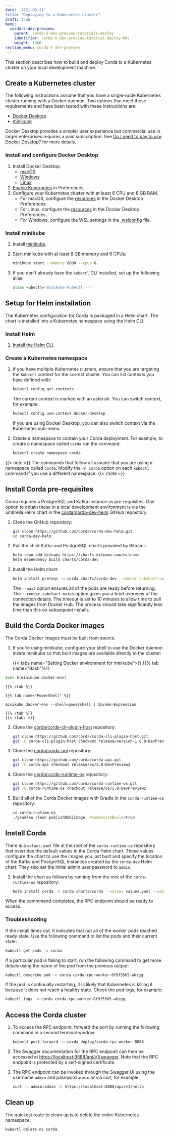 ```yaml
---
date: '2021-09-21'
title: "Deploying to a Kubernetes cluster"
draft: true
menu:
  corda-5-dev-preview:
    parent: corda-5-dev-preview-tutorials-deploy
    identifier: corda-5-dev-preview-tutorial-deploy-k8s
    weight: 1000
section_menu: corda-5-dev-preview
---
```

This section describes how to build and deploy Corda to a Kubernetes cluster on your local development machine.

## Create a Kubernetes cluster

The following instructions assume that you have a single-node Kubernetes cluster running with a Docker daemon.
Two options that meet these requirements and have been tested with these instructions are:

* [Docker Desktop](#install-and-configure-docker-desktop)
* [minikube](#install-minikube)

Docker Desktop provides a simpler user experience but commercial use in larger enterprises requires a paid subscription.
See [Do I need to pay to use Docker Desktop?](https://docs.docker.com/desktop/faqs/general/#do-i-need-to-pay-to-use-docker-desktop) for more details.

### Install and configure Docker Desktop

1. Install Docker Desktop.
   * [macOS](https://docs.docker.com/desktop/mac/install/)
   * [Windows](https://docs.docker.com/desktop/windows/install/)
   * [Linux](https://docs.docker.com/desktop/install/linux-install/)
2. [Enable Kubernetes](https://docs.docker.com/desktop/kubernetes/#enable-kubernetes) in Preferences.
3. Configure your Kubernetes cluster with at least 6 CPU and 8 GB RAM.
   * For macOS, configure the [resources](https://docs.docker.com/desktop/settings/mac/#resources) in the Docker Desktop Preferences.
   * For Linux, configure the [resources](https://docs.docker.com/desktop/settings/linux/#resources) in the Docker Desktop Preferences.
   * For Windows, configure the WSL settings in the [.wslconfig](https://docs.microsoft.com/en-us/windows/wsl/wsl-config#configuration-setting-for-wslconfig) file.

### Install minikube

1. Install [minikube](https://minikube.sigs.k8s.io/docs/start/).
2. Start minikube with at least 8 GB memory and 6 CPUs:

    ```sh
    minikube start --memory 8000 --cpus 6
    ```

3. If you don't already have the `kubectl` CLI installed, set up the following alias:

    ```sh
    alias kubectl="minikube kubectl --"
    ```

## Setup for Helm installation

The Kubernetes configuration for Corda is packaged in a Helm chart.
The chart is installed into a Kubernetes namespace using the Helm CLI.

### Install Helm

1. [Install the Helm CLI](https://helm.sh/docs/intro/install/).

### Create a Kubernetes namespace

1. If you have multiple Kubernetes clusters, ensure that you are targeting the `kubectl` context for the correct cluster.
    You can list contexts you have defined with:

    ```sh
    kubectl config get-contexts
    ```

    The current context is marked with an asterisk.
    You can switch context, for example:

    ```sh
    kubectl config use-context docker-desktop
    ```

    If you are using Docker Desktop, you can also switch context via the Kubernetes sub-menu.

2. Create a namespace to contain your Corda deployment.
    For example, to create a namespace called `corda` run the command:

    ```sh
    kubectl create namespace corda
    ```

{{< note >}}
The commands that follow all assume that you are using a namespace called `corda`.
Modify the `-n corda` option on each `kubectl` command if you use a different namespace.
{{< /note >}}

## Install Corda pre-requisites

Corda requires a PostgreSQL and Kafka instance as pre-requisites.
One option to obtain these in a local development environment is via the umbrella Helm chart in the [corda/corda-dev-helm](https://github.com/corda/corda-dev-helm) GitHub repository.

1. Clone the GitHub repository:

    ```sh
    git clone https://github.com/corda/corda-dev-helm.git
    cd corda-dev-helm
    ```

2. Pull the child Kafka and PostgreSQL charts provided by Bitnami:

    ```sh
    helm repo add bitnami https://charts.bitnami.com/bitnami
    helm dependency build charts/corda-dev
    ```

3. Install the Helm chart:

    ```sh
    helm install prereqs -n corda charts/corda-dev --render-subchart-notes --timeout 10m --wait
    ```

    The `--wait` option ensures all of the pods are ready before returning. The `--render-subchart-notes` option gives you a brief overview of the connection details.
    The timeout is set to 10 minutes to allow time to pull the images from Docker Hub.
    The process should take significantly less time than this on subsequent installs.

## Build the Corda Docker images

The Corda Docker images must be built from source.

1. If you’re using minikube, configure your shell to use the Docker daemon inside minikube so that built images are available directly to the cluster:

    {{< tabs name="Setting Docker environment for minikube">}}
    {{% tab name="Bash"%}}

```bash
eval $(minikube docker-env)
```
    {{% /tab %}}

    {{% tab name="PowerShell" %}}

```pwsh
minikube docker-env --shell=powershell | Invoke-Expression
```
    {{% /tab %}}
    {{< /tabs >}}

2. Clone the [corda/corda-cli-plugin-host](https://github.com/corda/corda-cli-plugin-host) repository:

    ```sh
    git clone https://github.com/corda/corda-cli-plugin-host.git
    git -C corda-cli-plugin-host checkout release/version-1.0.0-DevPreview2
    ```

3. Clone the [corda/corda-api](https://github.com/corda/corda-api) repository:

    ```sh
    git clone https://github.com/corda/corda-api.git
    git -C corda-api checkout release/os/5.0-DevPreview2
    ```

4. Clone the [corda/corda-runtime-os](https://github.com/corda/corda-runtime-os) repository:

    ```sh
    git clone https://github.com/corda/corda-runtime-os.git
    git -C corda-runtime-os checkout release/os/5.0-DevPreview2
    ```

5. Build all of the Corda Docker images with Gradle in the `corda-runtime-os` repository:

    ```sh
    cd corda-runtime-os
    ./gradlew clean publishOSGiImage -PcompositeBuild=true
    ```

## Install Corda

There is a `values.yaml` file at the root of the `corda-runtime-os` repository that overrides the default values in the Corda Helm chart.
These values configure the chart to use the images you just built and specify the location of the Kafka and PostgreSQL instances created by the `corda-dev` Helm chart.
They also set the initial admin user password to `admin`.

1. Install the chart as follows by running from the root of the `corda-runtime-os` repository:

   ```sh
   helm install corda -n corda charts/corda --values values.yaml --wait
   ```

When the commmand completes, the RPC endpoint should be ready to access.

### Troubleshooting

If the install times out, it indicates that not all of the worker pods reached ready state.
Use the following command to list the pods and their current state:

```sh
kubectl get pods -n corda
```

If a particular pod is failing to start, run the following command to get more details using the name of the pod from the previous output:

```sh
kubectl describe pod -n corda corda-rpc-worker-8f9f5565-wkzgq
```

If the pod is continually restarting, it is likely that Kubernetes is killing it because it does not reach a healthy state. Check the pod logs, for example:

```sh
kubectl logs -n corda corda-rpc-worker-8f9f5565-wkzgq
```

## Access the Corda cluster

1. To access the RPC endpoint, forward the port by running the following command in a second terminal window:

   ```sh
   kubectl port-forward -n corda deploy/corda-rpc-worker 8888
   ```

2. The Swagger documentation for the RPC endpoint can then be accessed at [https://localhost:8888/api/v1/swagger](https://localhost:8888/api/v1/swagger).
Note that the RPC endpoint is protected by a self-signed certificate.

3. The RPC endpoint can be invoked through the Swagger UI using the username `admin` and password `admin` or via curl, for example:

   ```sh
   curl -u admin:admin -k https://localhost:8888/api/v1/hello
   ```

## Clean up

The quickest route to clean up is to delete the entire Kubernetes namespace:

```sh
kubectl delete ns corda
```
